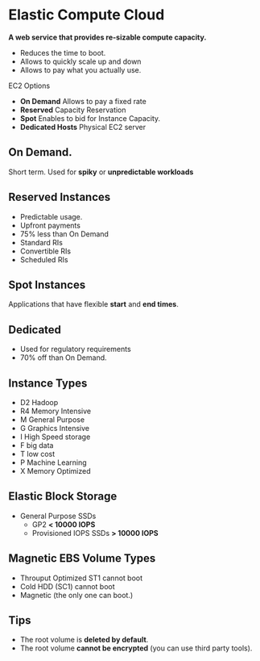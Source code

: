 # Elastic Compute Cloud

**A web service that provides re-sizable compute capacity.**

- Reduces the time to boot.
- Allows to quickly scale up and down
- Allows to pay what you actually use.

EC2 Options

- **On Demand** Allows to pay a fixed rate
- **Reserved** Capacity Reservation
- **Spot** Enables to bid for Instance Capacity.
- **Dedicated Hosts** Physical EC2 server

## On Demand.

Short term. Used for **spiky** or **unpredictable workloads**

## Reserved Instances

- Predictable usage.
- Upfront payments
- 75% less than On Demand
- Standard RIs
- Convertible RIs
- Scheduled RIs

## Spot Instances

Applications that have flexible **start** and **end times**.

## Dedicated

- Used for regulatory requirements
- 70% off than On Demand.

## Instance Types

- D2 Hadoop
- R4 Memory Intensive
- M General Purpose
- G Graphics Intensive
- I High Speed storage
- F big data
- T low cost
- P Machine Learning
- X Memory Optimized

## Elastic Block Storage

- General Purpose SSDs
  - GP2 **< 10000 IOPS**
  - Provisioned IOPS SSDs **> 10000 IOPS**

## Magnetic EBS Volume Types

- Throuput Optimized ST1 cannot boot
- Cold HDD (SC1) cannot boot
- Magnetic (the only one can boot.)

## Tips

- The root volume is **deleted by default**.
- The root volume **cannot be encrypted** (you can use third party tools).
